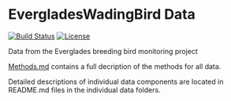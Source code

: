 # EvergladesWadingBird Data

[![Build Status](https://travis-ci.com/weecology/EvergladesWadingBird.svg?branch=master)](https://travis-ci.com/weecology/EvergladesWadingBird)
[![License](http://i.creativecommons.org/p/zero/1.0/88x31.png)](https://raw.githubusercontent.com/weecology/PortalData/master/LICENSE)

Data from the Everglades breeding bird monitoring project

[Methods.md](SiteandMethods/Methods.md) contains a full decription of the methods for all data.

Detailed descriptions of individual data components are located in README.md files in the individual data folders.
